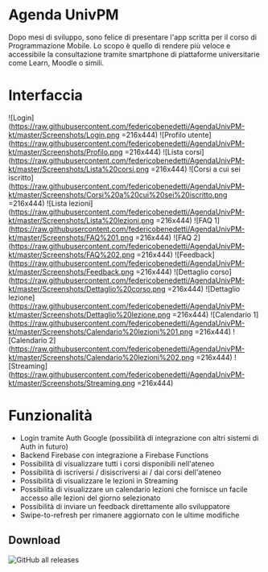 ﻿# Agenda UnivPM

Dopo mesi di sviluppo, sono felice di presentare l'app scritta per il corso di Programmazione Mobile. 
Lo scopo è quello di rendere più veloce e accessibile la consultazione tramite smartphone di piattaforme universitarie come Learn, Moodle o simili.

# Interfaccia


![Login](https://raw.githubusercontent.com/federicobenedetti/AgendaUnivPM-kt/master/Screenshots/Login.png =216x444) ![Profilo utente](https://raw.githubusercontent.com/federicobenedetti/AgendaUnivPM-kt/master/Screenshots/Profilo.png =216x444) ![Lista corsi](https://raw.githubusercontent.com/federicobenedetti/AgendaUnivPM-kt/master/Screenshots/Lista%20corsi.png =216x444) ![Corsi a cui sei iscritto](https://raw.githubusercontent.com/federicobenedetti/AgendaUnivPM-kt/master/Screenshots/Corsi%20a%20cui%20sei%20iscritto.png =216x444) ![Lista lezioni](https://raw.githubusercontent.com/federicobenedetti/AgendaUnivPM-kt/master/Screenshots/Lista%20lezioni.png =216x444) ![FAQ 1](https://raw.githubusercontent.com/federicobenedetti/AgendaUnivPM-kt/master/Screenshots/FAQ%201.png =216x444) ![FAQ 2](https://raw.githubusercontent.com/federicobenedetti/AgendaUnivPM-kt/master/Screenshots/FAQ%202.png =216x444) ![Feedback](https://raw.githubusercontent.com/federicobenedetti/AgendaUnivPM-kt/master/Screenshots/Feedback.png =216x444) ![Dettaglio corso](https://raw.githubusercontent.com/federicobenedetti/AgendaUnivPM-kt/master/Screenshots/Dettaglio%20corso.png =216x444) ![Dettaglio lezione](https://raw.githubusercontent.com/federicobenedetti/AgendaUnivPM-kt/master/Screenshots/Dettaglio%20lezione.png =216x444) ![Calendario 1](https://raw.githubusercontent.com/federicobenedetti/AgendaUnivPM-kt/master/Screenshots/Calendario%20lezioni%201.png =216x444) ![Calendario 2](https://raw.githubusercontent.com/federicobenedetti/AgendaUnivPM-kt/master/Screenshots/Calendario%20lezioni%202.png =216x444) ![Streaming](https://raw.githubusercontent.com/federicobenedetti/AgendaUnivPM-kt/master/Screenshots/Streaming.png =216x444)  

# Funzionalità

- Login tramite Auth Google (possibilità di integrazione con altri sistemi di Auth in futuro)
- Backend Firebase con integrazione a Firebase Functions
- Possibilità di visualizzare tutti i corsi disponibili nell'ateneo
- Possibilità di iscriversi / disiscriversi ai / dai corsi dell'ateneo
- Possibilità di visualizzare le lezioni in Streaming
- Possibilità di visualizzare un calendario lezioni che fornisce un facile accesso alle lezioni del giorno selezionato
- Possibilità di inviare un feedback direttamente allo sviluppatore
- Swipe-to-refresh per rimanere aggiornato con le ultime modifiche


## Download

![GitHub all releases](https://img.shields.io/github/downloads/federicobenedetti/AgendaUnivPM-kt/total)

